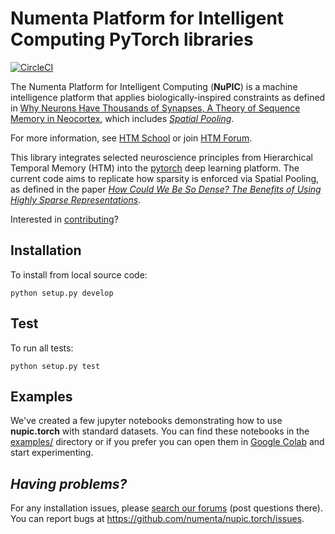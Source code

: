 # Numenta Platform for Intelligent Computing PyTorch libraries

[![CircleCI](https://circleci.com/gh/numenta/nupic.torch.svg?style=svg)](https://circleci.com/gh/numenta/nupic.torch)

The Numenta Platform for Intelligent Computing (**NuPIC**) is a machine intelligence platform that applies biologically-inspired constraints as defined in [Why Neurons Have Thousands of Synapses, A Theory of Sequence Memory in Neocortex](https://numenta.com/neuroscience-research/research-publications/papers/why-neurons-have-thousands-of-synapses-theory-of-sequence-memory-in-neocortex/), which includes [*Spatial Pooling*](https://numenta.com/resources/biological-and-machine-intelligence/spatial-pooling-algorithm/).

For more information, see [HTM School](http://numenta.org/htm-school/) or join [HTM Forum](https://discourse.numenta.org/c/engineering/machine-learning).

This library integrates selected neuroscience principles from Hierarchical Temporal Memory (HTM) into the [pytorch](https://pytorch.org/) deep learning platform. The current code aims to replicate how sparsity is enforced via Spatial Pooling, as defined in the paper [*How Could We Be So Dense? The Benefits of Using Highly Sparse Representations*](https://arxiv.org/abs/1903.11257).

Interested in [contributing](CONTRIBUTING.md)?

## Installation

To install from local source code:
    
    python setup.py develop

## Test

To run all tests:

    python setup.py test

## Examples

We've created a few jupyter notebooks demonstrating how to use **nupic.torch** with standard datasets. You can find these notebooks in the [examples/](https://github.com/numenta/nupic.torch/tree/master/examples/) directory or if you prefer you can open them in [Google Colab](http://colab.research.google.com/github/numenta/nupic.torch/) and start experimenting. 


## _Having problems?_

For any installation issues, please [search our forums](https://discourse.numenta.org/search?q=tag%3Ainstallation%20category%3A10) (post questions there). You can report bugs at https://github.com/numenta/nupic.torch/issues.
